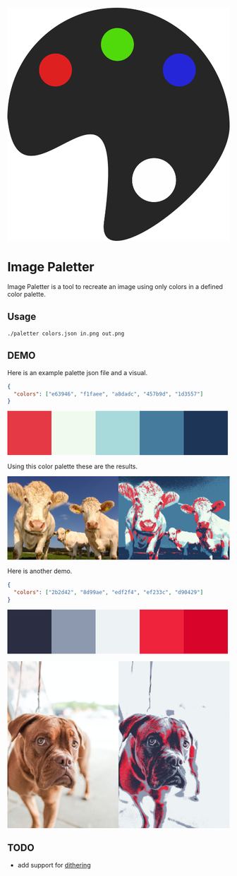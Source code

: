 <p align="center">
  <img src="https://raw.githubusercontent.com/Jerry-G/Image-Paletter/master/demo/paletter.png">
</p>

# Image Paletter

Image Paletter is a tool to recreate an image using only colors in a defined color palette.

## Usage

```sh
./paletter colors.json in.png out.png
```

## DEMO

Here is an example palette json file and a visual.

```json
{
  "colors": ["e63946", "f1faee", "a8dadc", "457b9d", "1d3557"]
}
```

![color palette image](https://raw.githubusercontent.com/Jerry-G/Image-Paletter/master/demo/palette-00.png)

Using this color palette these are the results.

![image of cows](https://raw.githubusercontent.com/Jerry-G/Image-Paletter/master/demo/cow.png)

Here is another demo.

```json
{
  "colors": ["2b2d42", "8d99ae", "edf2f4", "ef233c", "d90429"]
}
```

![color palette image](https://raw.githubusercontent.com/Jerry-G/Image-Paletter/master/demo/palette-01.png)

![image of dog](https://raw.githubusercontent.com/Jerry-G/Image-Paletter/master/demo/dog.png)

## TODO

- add support for [dithering](https://en.wikipedia.org/wiki/Floyd%E2%80%93Steinberg_dithering)
